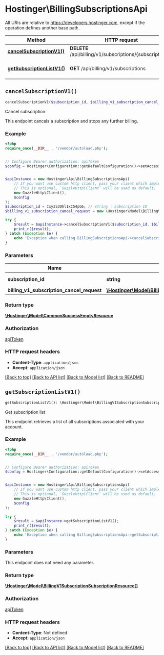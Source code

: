 # Hostinger\BillingSubscriptionsApi

All URIs are relative to https://developers.hostinger.com, except if the operation defines another base path.

| Method | HTTP request | Description |
| ------------- | ------------- | ------------- |
| [**cancelSubscriptionV1()**](BillingSubscriptionsApi.md#cancelSubscriptionV1) | **DELETE** /api/billing/v1/subscriptions/{subscriptionId} | Cancel subscription |
| [**getSubscriptionListV1()**](BillingSubscriptionsApi.md#getSubscriptionListV1) | **GET** /api/billing/v1/subscriptions | Get subscription list |


## `cancelSubscriptionV1()`

```php
cancelSubscriptionV1($subscription_id, $billing_v1_subscription_cancel_request): \Hostinger\Model\CommonSuccessEmptyResource
```

Cancel subscription

This endpoint cancels a subscription and stops any further billing.

### Example

```php
<?php
require_once(__DIR__ . '/vendor/autoload.php');


// Configure Bearer authorization: apiToken
$config = Hostinger\Configuration::getDefaultConfiguration()->setAccessToken('YOUR_ACCESS_TOKEN');


$apiInstance = new Hostinger\Api\BillingSubscriptionsApi(
    // If you want use custom http client, pass your client which implements `GuzzleHttp\ClientInterface`.
    // This is optional, `GuzzleHttp\Client` will be used as default.
    new GuzzleHttp\Client(),
    $config
);
$subscription_id = Cxy353Uhl1xC54pG6; // string | Subscription ID
$billing_v1_subscription_cancel_request = new \Hostinger\Model\BillingV1SubscriptionCancelRequest(); // \Hostinger\Model\BillingV1SubscriptionCancelRequest

try {
    $result = $apiInstance->cancelSubscriptionV1($subscription_id, $billing_v1_subscription_cancel_request);
    print_r($result);
} catch (Exception $e) {
    echo 'Exception when calling BillingSubscriptionsApi->cancelSubscriptionV1: ', $e->getMessage(), PHP_EOL;
}
```

### Parameters

| Name | Type | Description  | Notes |
| ------------- | ------------- | ------------- | ------------- |
| **subscription_id** | **string**| Subscription ID | |
| **billing_v1_subscription_cancel_request** | [**\Hostinger\Model\BillingV1SubscriptionCancelRequest**](../Model/BillingV1SubscriptionCancelRequest.md)|  | |

### Return type

[**\Hostinger\Model\CommonSuccessEmptyResource**](../Model/CommonSuccessEmptyResource.md)

### Authorization

[apiToken](../../README.md#apiToken)

### HTTP request headers

- **Content-Type**: `application/json`
- **Accept**: `application/json`

[[Back to top]](#) [[Back to API list]](../../README.md#endpoints)
[[Back to Model list]](../../README.md#models)
[[Back to README]](../../README.md)

## `getSubscriptionListV1()`

```php
getSubscriptionListV1(): \Hostinger\Model\BillingV1SubscriptionSubscriptionResource[]
```

Get subscription list

This endpoint retrieves a list of all subscriptions associated with your account.

### Example

```php
<?php
require_once(__DIR__ . '/vendor/autoload.php');


// Configure Bearer authorization: apiToken
$config = Hostinger\Configuration::getDefaultConfiguration()->setAccessToken('YOUR_ACCESS_TOKEN');


$apiInstance = new Hostinger\Api\BillingSubscriptionsApi(
    // If you want use custom http client, pass your client which implements `GuzzleHttp\ClientInterface`.
    // This is optional, `GuzzleHttp\Client` will be used as default.
    new GuzzleHttp\Client(),
    $config
);

try {
    $result = $apiInstance->getSubscriptionListV1();
    print_r($result);
} catch (Exception $e) {
    echo 'Exception when calling BillingSubscriptionsApi->getSubscriptionListV1: ', $e->getMessage(), PHP_EOL;
}
```

### Parameters

This endpoint does not need any parameter.

### Return type

[**\Hostinger\Model\BillingV1SubscriptionSubscriptionResource[]**](../Model/BillingV1SubscriptionSubscriptionResource.md)

### Authorization

[apiToken](../../README.md#apiToken)

### HTTP request headers

- **Content-Type**: Not defined
- **Accept**: `application/json`

[[Back to top]](#) [[Back to API list]](../../README.md#endpoints)
[[Back to Model list]](../../README.md#models)
[[Back to README]](../../README.md)
